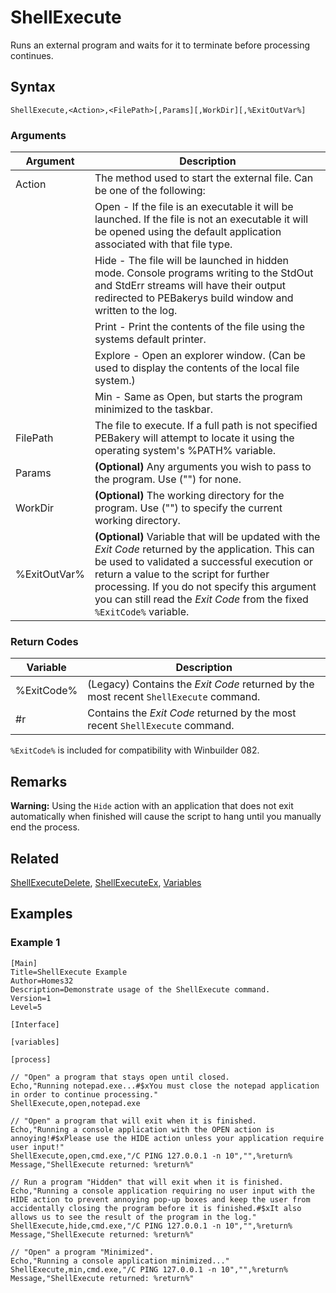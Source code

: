 # ShellExecute

Runs an external program and waits for it to terminate before processing continues.

## Syntax

```pebakery
ShellExecute,<Action>,<FilePath>[,Params][,WorkDir][,%ExitOutVar%]
```

### Arguments

| Argument | Description |
| --- | --- |
| Action | The method used to start the external file. Can be one of the following: |
|| Open - If the file is an executable it will be launched. If the file is not an executable it will be opened using the default application associated with that file type.  |
|| Hide - The file will be launched in hidden mode. Console programs writing to the StdOut and StdErr streams will have their output redirected to PEBakerys build window and written to the log. |
|| Print - Print the contents of the file using the systems default printer. |
|| Explore - Open an explorer window. (Can be used to display the contents of the local file system.) |
|| Min - Same as Open, but starts the program minimized to the taskbar. |
| FilePath | The file to execute. If a full path is not specified PEBakery will attempt to locate it using the operating system's %PATH% variable. |
| Params | **(Optional)** Any arguments you wish to pass to the program. Use ("") for none. |
| WorkDir | **(Optional)** The working directory for the program. Use ("") to specify the current working directory. |
| %ExitOutVar% | **(Optional)** Variable that will be updated with the *Exit Code* returned by the application. This can be used to validated a successful execution or return a value to the script for further processing. If you do not specify this argument you can still read the *Exit Code* from the fixed `%ExitCode%` variable. |

### Return Codes

| Variable | Description |
| --- | --- |
| %ExitCode% | (Legacy) Contains the *Exit Code* returned by the most recent `ShellExecute` command. |
| #r | Contains the *Exit Code* returned by the most recent `ShellExecute` command. |

`%ExitCode%` is included for compatibility with Winbuilder 082.

## Remarks

**Warning:** Using the `Hide` action with an application that does not exit automatically when finished will cause the script to hang until you manually end the process.

## Related

[ShellExecuteDelete](./ShellExecuteDelete.md), [ShellExecuteEx](./ShellExecuteEx.md), [Variables](./LangRef/Variables.md)

## Examples

### Example 1

```pebakery
[Main]
Title=ShellExecute Example
Author=Homes32
Description=Demonstrate usage of the ShellExecute command.
Version=1
Level=5

[Interface]

[variables]

[process]

// "Open" a program that stays open until closed.
Echo,"Running notepad.exe...#$xYou must close the notepad application in order to continue processing."
ShellExecute,open,notepad.exe

// "Open" a program that will exit when it is finished.
Echo,"Running a console application with the OPEN action is annoying!#$xPlease use the HIDE action unless your application require user input!"
ShellExecute,open,cmd.exe,"/C PING 127.0.0.1 -n 10","",%return%
Message,"ShellExecute returned: %return%"

// Run a program "Hidden" that will exit when it is finished.
Echo,"Running a console application requiring no user input with the HIDE action to prevent annoying pop-up boxes and keep the user from accidentally closing the program before it is finished.#$xIt also allows us to see the result of the program in the log."
ShellExecute,hide,cmd.exe,"/C PING 127.0.0.1 -n 10","",%return%
Message,"ShellExecute returned: %return%"

// "Open" a program "Minimized".
Echo,"Running a console application minimized..."
ShellExecute,min,cmd.exe,"/C PING 127.0.0.1 -n 10","",%return%
Message,"ShellExecute returned: %return%"
```